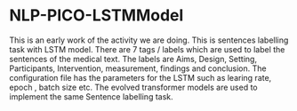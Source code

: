 # NLP-PICO-LSTMModel

This is an early work of the activity we are doing. This is sentences labelling task with LSTM model. There are 7 tags / labels which are used to label the sentences of the medical text. The labels are Aims, Design, Setting, Participants, Intervention, measurement, 
findings and conclusion.
The configuration file has the parameters for the LSTM such as learing rate, epoch , batch size etc. 
The evolved transformer models are used to implement the same Sentence labelling task.
